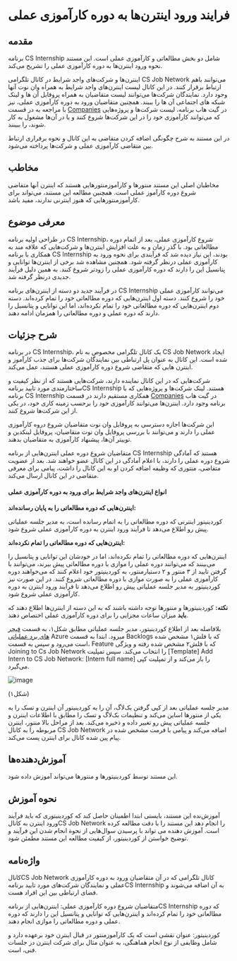 # فرایند ورود اینترن‌ها به دوره کارآموزی عملی


## مقدمه

برنامه CS Internship شامل دو بخش مطالعاتی و کارآموزی عملی است. این مستند نحوه ورود اینترن‌ها به دوره کارآموزی عملی را تشریح می‌کند.

اینترن‌ها و شرکت‌های واجد شرایط در کانال تلگرامی CS Job Network می‌توانند باهم ارتباط برقرار کنند. در این کانال لیست اینترن‌های واجد شرایط به همراه وان نوت آنها وجود دارد. نمایندگان شرکت‌ها می‌توانند لیست متقاضیان به همراه پروفایل آن ها و لینک شبکه های اجتماعی آن ها را ببیند. همچنین متقاضیان ورود به دوره کارآموزی عملی، نیز با مراجعه به در قسمت [Companies](https://github.com/cs-internship/cs-internship-spec/blob/master/companies/companies.md) در گیت هاب برنامه، لیست شرکت‌ها و پروژه‌هایی که می‌توانند کارآموزی خود را در این شرکت‌ها شروع کنند و یا در آن‌ها مشغول به کار شوند، را ببینند.

در این مستند به شرح چگونگی اضافه کردن متقاضی به این کانال و نحوه برقراری ارتباط بین متقاضی کارآموزی عملی و شرکت‌ها پرداخته می‌شود.

## مخاطب

مخاطبان اصلی این مستند منتورها و کارآموزمنتورهایی هستند که اینترن آنها متقاضی شروع دوره کارآموز عملی است. همچنین مطالعه این مستند، می‌تواند برای کارآموزمنتورهایی که هنوز اینترنی ندارند، مفید باشد.

## معرفی موضوع

در طراحی اولیه برنامه CS Internship، شروع کارآموزی عملی، بعد از اتمام دوره مطالعاتی بود. با گذر زمان و به علت افزایش اینترن‌ها و شرکت‌هایی که علاقه مند به همکاری با برنامه CS Internship بودند، این نیاز دیده شد که فرآیندی برای نحوه ورود به کارآموزی عملی درنظر گرفته شود. همچنین مشاهده شد برخی از اینترن‌ها توانایی و پتانسیل این را دارند که دوره کارآموزی عملی را زودتر شروع کنند. به همین دلیل فرآیند جدیدی درنظر گرفته شد.

در فرآیند جدید دو دسته از اینترن‌های برنامه CS Internship می‌توانند کارآموزی عملی خود را شروع کنند. دسته اول اینترن‌هایی که دوره مطالعاتی خود را تمام کرده‌اند. دسته دوم اینترن‌هایی که دوره مطالعاتی خود را تمام نکرده‌اند، اما این توانایی و پتانسیل را دارند که دوره عملی و دوره مطالعاتی را همزمان ادامه دهند.

## شرح جزئیات

در برنامه CS Internship، یک کانال تلگرامی مخصوص به نام CS Job Network ایجاد شده است. این کانال به عنوان پل ارتباطی بین نمایندگان شرکت‌ها برای جذب کارآموز و اینترن هایی که متقاضی شروع دوره کارآموزی عملی هستند، عمل می‌کند.

شرکت‌هایی که در این کانال نماینده دارند، شرکت‌هایی هستند که از نظر کیفیت و ساختارمندی مورد تایید برنامهCS Internship هستند. لینک شرکت‌ها و پروژه‌هایی که با برنامه CS Internship همکاری مستقیم دارند در قسمت [Companies](https://github.com/cs-internship/cs-internship-spec/blob/master/companies/companies.md) در گیت هاب برنامه وجود دارد. اینترن‌ها می‌توانند کارآموزی خود را برحسب زمینه کاری خود،‌ در یکی از این شرکت‌ها شروع کنند.

این شرکت‌ها اجازه دسترسی به پروفایل وان نوت متقاضیان شروع دروه کارآموزی عملی را دارند و می‌توانند با بررسی پروفایل وان نوت متقاضیان، پروفایل لینکدین و توییتر آن‌ها، پیشنهاد کارآموزی به متقاضیان بدهند.

متقاضیان شروع دوره عملی اینترن‌هایی از برنامه CS Internship هستند که آمادگی شروع دوره عملی را دارند، با اعلام آمادگی در این کانال عضو خواهند شد. بعد از عضویت متقاضی، منتوری که وظیفه اضافه کردن او به این کانال را داشت، پیامی برای معرفی متقاضی در این کانال ارسال می‌کند.

#### انواع اینترن‌های واجد شرایط برای ورود به دوره کارآموزی عملی

**اینترن‌هایی که دوره مطالعاتی را به پایان رسانده‌اند:**

کوردینیتور اینترنی که دوره مطالعاتی را به اتمام رسانده است، به مدیر جلسه عملیاتی پیش رو اطلاع می‌دهد تا فرآیند ورود اینترن به دوره کارآموزی عملی شروع شود.

**اینترن‌هایی که دوره مطالعاتی را تمام نکرده‌اند:**

اینترن‌هایی که دوره مطالعاتی را تمام نکرده‌اند، اما در خودشان این توانایی و پتانسیل را می‌بینند که می‌توانند دوره عملی را موازی با دوره مطالعاتی پیش ببرند، می‌توانند با گرفتن تایید از ۳ منتور و ۲ دستیارمنتور، به کوردینیتور خود اعلام کنند که می‌خواهند دوره کارآموزی عملی را به صورت موازی با دوره مطالعاتی شروع کنند. در این صورت نیز کوردینیتور به مدیر جلسه عملیاتی پیش رو اطلاع می‌دهد تا فرآیند ورود اینترن به دوره کارآموزی عملی شروع شود.

**نکته:** کوردینیتورها و منتورها توجه داشته باشند که به این دسته از اینترن‌ها اطلاع دهند که **باید** میزان ساعات مجزایی را برای دوره کارآموزی عملی اختصاص دهند.

بلافاصله بعد از اطلاع کوردینیتور، مدیر جلسه عملیاتی مطابق شکل۱، به قسمت [فیچر های برد عملیاتی](https://dev.azure.com/cs-internship/CS%20Internship%20Program/_backlogs/backlog/Operations%20Team/Features/?showParents=true) Azure میرود. ابتدا به قسمت Backlogs که با فلش۱ مشخص شده است می‌رود و سپس به قسمت، Feature که با فلش۲ مشخص شده رفته و ویژگی Joining to Cs Job Network را انتخاب می‌کند. سپس تمپلیت \[Template\] Add Intern to CS Job Network: \[Intern full name\] را باز می‌کند و از تمپلیت کپی می‌گیرد.

![image](https://github.com/raminmjj/cs-internship-spec/assets/991847/867974d4-0803-4f0d-be39-a129a3515dc0)

(شکل۱)

مدیر جلسه عملیاتی بعد از کپی گرفتن بک‌لاگ، آن را به کوردینیتور آن اینترن و تسک را به یکی از منتورها اساین می‌کند و تنظیمات بک‌لاگ و تسک را مطابق با اطلاعات اینترن و جلسه عملیاتی پیش رو تغییر داده و ذخیره می‌کند. بعد از مراحل بالا منتور، اینترن مربوطه را به کانال CS Job Network اضافه می‌کند و پیامی با فرمت مشخص شده در پیام پین شده کانال برای اینترن پست می‌کند.

## آموزش‌دهنده‌ها

این مستند توسط کوردینیتورها و منتورها می‌تواند آموزش داده شود.

## نحوه آموزش

آموزش‌نده این مستند، بایستی ابتدا اطمینان حاصل کند که کوردینیتوری که باید فرآیند ورود اینترن به کانالCS Job Network را انجام ‌دهد این مستند را با دقت مطالعه کرده است. آموزش دهنده می تواند با پرسیدن سوال‌هایی از نحوة انجام شدن این فرآیند و توضیح خواستن از کوردینیتور، از کیفیت مطالعه این مستند مطمئن شود.

## واژه‌نامه

کانالCS Job Network کانال تلگرامی که در آن متقاضیان ورود به دوره کارآموزی عملی و نمایندگان شرکت‌های مورد تایید برنامهCS Internship به آن اضافه می‌شوند و فضای ارتباطی بین این افراد هست.

متقاضیان شروع دوره کارآموزی عملی: اینترن‌هایی از برنامهCS Internship که دوره مطالعاتی خود را تمام کرده‌اند و اینترن‌هایی که توانایی و پتانسیل این را دارند که دوره عملی و دوره مطالعاتی را موازی انجام دهند.

کوردینیتور: عنوان نقشی است که یک کارآموزمنتور در قبال اینترن خود برعهده دارد و شامل وظایفی از نوع انجام هماهنگی، به عنوان مثال برای شرکت اینترن در جلسات فنی، است.

